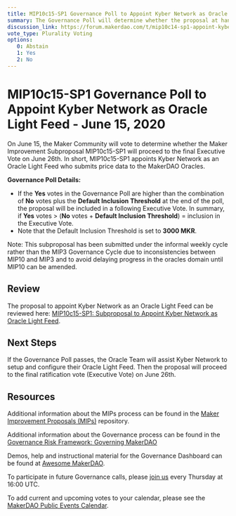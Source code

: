```yaml
---
title: MIP10c15-SP1 Governance Poll to Appoint Kyber Network as Oracle Light Feed - June 15, 2020
summary: The Governance Poll will determine whether the proposal at hand will proceed to next week's Executive Vote. 
discussion_link: https://forum.makerdao.com/t/mip10c14-sp1-appoint-kyber-network-as-light-feed/2632/2
vote_type: Plurality Voting
options:
   0: Abstain
   1: Yes
   2: No
---
```

# MIP10c15-SP1 Governance Poll to Appoint Kyber Network as Oracle Light Feed - June 15, 2020

On June 15, the Maker Community will vote to determine whether the Maker Improvement Subproposal MIP10c15-SP1 will proceed to the final Executive Vote on June 26th. In short, MIP10c15-SP1 appoints Kyber Network as an Oracle Light Feed who submits price data to the MakerDAO Oracles.

**Governance Poll Details:**

- If the **Yes** votes in the Governance Poll are higher than the combination of **No** votes plus the **Default Inclusion Threshold** at the end of the poll, the proposal will be included in a following Executive Vote. In summary, if **Yes** votes > (**No** votes + **Default Inclusion Threshold**) = inclusion in the Executive Vote.
- Note that the Default Inclusion Threshold is set to **3000 MKR**.

Note: This subproposal has been submitted under the informal weekly cycle rather than the MIP3 Governance Cycle due to inconsistencies between MIP10 and MIP3 and to avoid delaying progress in the oracles domain until MIP10 can be amended.

## Review

The proposal to appoint Kyber Network as an Oracle Light Feed can be reviewed here: [MIP10c15-SP1: Subproposal to Appoint Kyber Network as Oracle Light Feed](https://forum.makerdao.com/t/mip10c14-sp1-appoint-kyber-network-as-light-feed/2632/2).

## Next Steps

If the Governance Poll passes, the Oracle Team will assist Kyber Network to setup and configure their Oracle Light Feed. Then the proposal will proceed to the final ratification vote (Executive Vote) on June 26th.

## Resources

Additional information about the MIPs process can be found in the [Maker Improvement Proposals (MIPs)](https://github.com/makerdao/mips) repository.

Additional information about the Governance process can be found in the [Governance Risk Framework: Governing MakerDAO](https://community-development.makerdao.com/governance/governance-risk-framework)

Demos, help and instructional material for the Governance Dashboard can be found at [Awesome MakerDAO](https://awesome.makerdao.com/#voting).

To participate in future Governance calls, please [join us](https://community-development.makerdao.com/governance/governance-and-risk-meetings) every Thursday at 16:00 UTC.

To add current and upcoming votes to your calendar, please see the [MakerDAO Public Events Calendar](https://calendar.google.com/calendar/embed?src=makerdao.com_3efhm2ghipksegl009ktniomdk%40group.calendar.google.com&ctz=America%2FLos_Angeles).
